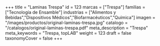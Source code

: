 +++
title = "Laminas Trespa"
id = 123
marcas = ["Trespa"]
familias = ["Tecnología de Ensamble"]
industrias = ["Alimentos y Bebidas","Dispositivos Médicos","Biofarmacéuticos","Química"]
imagen = "/images/productos/original-laminas-trespa.jpg"
catalogo = "/catalogos/original-laminas-trespa.pdf"
meta_description = "Trespa"
meta_keywords = "Trespa, topLAB"
weight = 123
draft = false
taxonomyCover = false
+++
